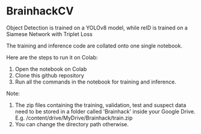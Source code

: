 # BrainhackCV

Object Detection is trained on a YOLOv8 model, while reID is trained on a Siamese Network with Triplet Loss

The training and inference code are collated onto one single notebook.

Here are the steps to run it on Colab:
1. Open the notebook on Colab
2. Clone this github repository
3. Run all the commands in the notebook for training and inference.

Note:
1. The zip files containing the training, validation, test and suspect data need to be stored in a folder called 'Brainhack' inside your Google Drive. E.g. /content/drive/MyDrive/Brainhack/train.zip
2. You can change the directory path otherwise.
